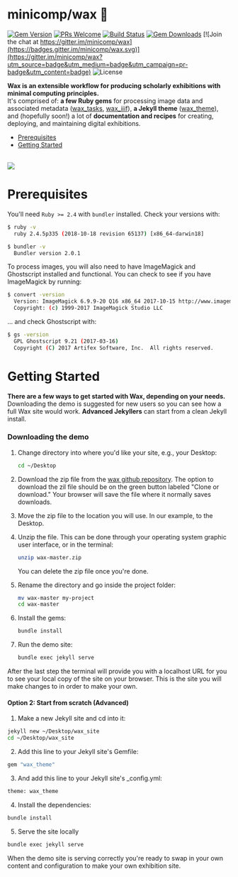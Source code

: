 # minicomp/wax 🐝
[![Gem Version](https://badge.fury.io/rb/wax_theme.svg)](https://badge.fury.io/rb/wax_tasks) [![PRs Welcome](https://img.shields.io/badge/PRs-welcome-brightgreen.svg?style=flat-square)](http://makeapullrequest.com) [![Build Status](https://travis-ci.org/mnyrop/wax.svg?branch=master)](https://travis-ci.org/minicomp/wax) [![Gem Downloads](https://img.shields.io/gem/dt/wax_theme.svg?color=046d0b)](https://badge.fury.io/rb/wax_theme) [![Join the chat at https://gitter.im/minicomp/wax](https://badges.gitter.im/minicomp/wax.svg)](https://gitter.im/minicomp/wax?utm_source=badge&utm_medium=badge&utm_campaign=pr-badge&utm_content=badge) ![License](https://img.shields.io/github/license/minicomp/wax_tasks.svg?color=c6a1e0) 





__Wax is an extensible workflow for producing scholarly exhibitions with minimal computing principles.__<br>
It's comprised of: __a few Ruby gems__ for processing image data and associated metadata ([wax_tasks](https://github.com/minicomp/wax_tasks/), [wax_iiif](https://github.com/minicomp/wax_iiif/)), __a Jekyll theme__ ([wax_theme](https://github.com/minicomp/wax/)), and (hopefully soon!) a lot of __documentation and recipes__ for creating, deploying, and maintaining digital exhibitions.


- [Prerequisites](#Prerequisites)
- [Getting Started](#Getting-Started)

<br>

<a href="https://minicomp.github.io/wax/">
  <img src="https://raw.githubusercontent.com/minicomp/wiki/master/assets/wax_screen.gif"/>
</a>

<br>

# Prerequisites


You'll need `Ruby >= 2.4` with `bundler` installed. Check your versions with:

```bash
$ ruby -v
  ruby 2.4.5p335 (2018-10-18 revision 65137) [x86_64-darwin18]

$ bundler -v
  Bundler version 2.0.1
```

To process images, you will also need to have ImageMagick and Ghostscript installed and functional. You can check to see if you have ImageMagick by running:

```bash
$ convert -version
  Version: ImageMagick 6.9.9-20 Q16 x86_64 2017-10-15 http://www.imagemagick.org
  Copyright: (c) 1999-2017 ImageMagick Studio LLC
```

... and check Ghostscript with:
```bash
$ gs -version
  GPL Ghostscript 9.21 (2017-03-16)
  Copyright (C) 2017 Artifex Software, Inc.  All rights reserved.
```


# Getting Started

__There are a few ways to get started with Wax, depending on your needs.__ Downloading the demo is suggested for new users so you can see how a full Wax site would work. __Advanced Jekyllers__ can start from a clean Jekyll install.

### Downloading the demo

1. Change directory into where you'd like your site, e.g., your Desktop:
    ```sh
    cd ~/Desktop
    ```
2. Download the zip file from the [wax github repository](https://github.com/minicomp/wax/). The option to download the zil file should be on the green button labeled "Clone or download." Your browser will save the file where it normally saves downloads.

3. Move the zip file to the location you will use. In our example, to the Desktop.

4. Unzip the file. This can be done through your operating system graphic user interface, or in the terminal:
    ```sh
    unzip wax-master.zip
    ```
    You can delete the zip file once you're done.

5. Rename the directory and go inside the project folder:
    ```sh
    mv wax-master my-project
    cd wax-master
    ```

6. Install the gems:
    ```sh
    bundle install
    ```
7. Run the demo site:
    ```sh
    bundle exec jekyll serve
    ```
After the last step the terminal will provide you with a localhost URL for you to see your local copy of the site on your browser. This is the site you will make changes to in order to make your own.

#### Option 2: Start from scratch (Advanced)

1. Make a new Jekyll site and cd into it:
  ```sh
  jekyll new ~/Desktop/wax_site
  cd ~/Desktop/wax_site
  ```
2. Add this line to your Jekyll site's Gemfile:
  ```sh
  gem "wax_theme"
  ```
3. And add this line to your Jekyll site's \_config.yml:
  ```sh
  theme: wax_theme
  ```
4. Install the dependencies:
  ```sh
  bundle install
  ```
5. Serve the site locally
  ```sh
  bundle exec jekyll serve
  ```

 When the demo site is serving correctly you're ready to swap in your own content and configuration to make your own exhibition site.
